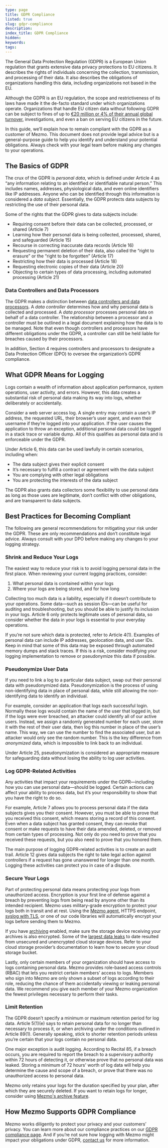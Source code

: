 ```yaml
---
type: page
title: GDPR Compliance
listed: true
slug: gdpr-compliance
description: 
index_title: GDPR Compliance
hidden: 
keywords: 
tags: 
---
```






The General Data Protection Regulation (GDPR) is a European Union regulation that grants extensive data privacy protections to EU citizens. It describes the rights of individuals concerning the collection, transmission, and processing of their data. It also describes the obligations of organizations handling this data, including organizations not based in the EU.

Although the GDPR is an EU regulation, the scope and restrictiveness of its laws have made it the de-facto standard under which organizations operate. Organizations that handle EU citizen data without following GDPR can be subject to fines of up to [€20 million or 4% of their annual global turnover](https://www.itgovernance.co.uk/dpa-and-gdpr-penalties), investigations, and even a ban on serving EU citizens in the future.

In this guide, we’ll explain how to remain compliant with the GDPR as a customer of Mezmo. This document does not provide legal advice but is a general-purpose guide to help you identify and understand your potential obligations. Always check with your legal team before making any changes to your operations.



## The Basics of GDPR
The crux of the GDPR is _personal data_, which is defined under Article 4 as “any information relating to an identified or identifiable natural person.” This includes names, addresses, physiological data, and even online identifiers like IP addresses. Anyone who can be identified through this information is considered a _data subject_. Essentially, the GDPR protects data subjects by restricting the use of their personal data.

Some of the rights that the GDPR gives to data subjects include:
*   Requiring consent before their data can be collected, processed, or shared (Article 7)
*   Learning how their personal data is being collected, processed, shared, and safeguarded (Article 15)
*   Recourse in correcting inaccurate data records (Article 16)
*   Requesting permanent deletion of their data, also called the “right to erasure” or the “right to be forgotten” (Article 17)
*   Restricting how their data is processed (Article 18)
*   Requesting electronic copies of their data (Article 20)
*   Objecting to certain types of data processing, including automated processing (Article 21)



### Data Controllers and Data Processors
The GDPR makes a distinction between [data controllers and data processors](https://ec.europa.eu/info/law/law-topic/data-protection/reform/rules-business-and-organisations/obligations/controller-processor/what-data-controller-or-data-processor_en). A _data controller_ determines how and why personal data is collected and processed. A _data processor_ processes personal data on behalf of a data controller. The relationship between a processor and a controller must be outlined in a legal document explaining how the data is to be managed. Note that even though controllers and processors have different obligations under the GDPR, a controller can still be held liable for breaches caused by their processors.

In addition, Section 4 requires controllers and processors to designate a Data Protection Officer (DPO) to oversee the organization’s GDPR compliance.



## What GDPR Means for Logging
Logs contain a wealth of information about application performance, system operations, user activity, and errors. However, this data creates a substantial risk of personal data making its way into logs, whether deliberately or accidentally.

Consider a web server access log. A single entry may contain a user’s IP address, the requested URL, their browser’s user agent, and even their username if they’re logged into your application. If the user causes the application to throw an exception, additional personal data could be logged in a stack trace or variable dump. All of this qualifies as personal data and is enforceable under the GDPR.

Under Article 6, this data can be used lawfully in certain scenarios, including when:
*   The data subject gives their explicit consent
*   It’s necessary to fulfill a contract or agreement with the data subject
*   You are complying with other legal obligations
*   You are protecting the interests of the data subject

The GDPR also grants data collectors some flexibility to use personal data as long as those uses are legitimate, don’t conflict with other obligations, and are transparent to data subjects.



## Best Practices for Becoming Compliant
The following are general recommendations for mitigating your risk under the GDPR. These are only recommendations and don’t constitute legal advice. Always consult with your DPO before making any changes to your logging strategy.



### Shrink and Reduce Your Logs
The easiest way to reduce your risk is to avoid logging personal data in the first place. When reviewing your current logging practices, consider:

1. What personal data is contained within your logs
2. Where your logs are being stored, and for how long

Collecting too much data is a liability, especially if it doesn’t contribute to your operations. Some data—such as session IDs—can be useful for auditing and troubleshooting, but you should be able to justify its inclusion in your logs. Article 6 only protects legitimate uses of personal data, so consider whether the data in your logs is essential to your everyday operations.

If you’re not sure which data is protected, refer to Article 4(1). Examples of personal data can include IP addresses, geolocation data, and user IDs. Keep in mind that some of this data may be exposed through automated memory dumps and stack traces. If this is a risk, consider modifying your logging implementation to remove or pseudonymize this data if possible.



### Pseudonymize User Data
If you need to link a log to a particular data subject, swap out their personal data with pseudonymized data. Pseudonymization is the process of using non-identifying data in place of personal data, while still allowing the non-identifying data to identify an individual.

For example, consider an application that logs each successful login. Normally these logs would contain the name of the user that logged in, but if the logs were ever breached, an attacker could identify all of our active users. Instead, we assign a randomly generated number for each user, store it with the rest of their user data, then log this number in place of the user’s name. This way, we can use the number to find the associated user, but an attacker would only see the random number. This is the key difference from _anonymized_ data, which is impossible to link back to an individual.

Under Article 25, pseudonymization is considered an appropriate measure for safeguarding data without losing the ability to log user activities.



### Log GDPR-Related Activities
Any activities that impact your requirements under the GDPR—including how you can use personal data—should be logged. Certain actions can affect your ability to process data, but it’s your responsibility to show that you have the right to do so.

For example, Article 7 allows you to process personal data if the data subjects gives you their consent. However, you must be able to prove that you received this consent, which means storing a record of this consent. Even when a data subject has granted consent, they can revoke that consent or make requests to have their data amended, deleted, or removed from certain types of processing. Not only do you need to prove that you received these requests, but you also need to prove that you honored them.

The main purpose of logging GDPR-related activities is to create an audit trail. Article 12 gives data subjects the right to take legal action against controllers if a request has gone unanswered for longer than one month. Logging these activities can protect you in case of a dispute.



### Secure Your Logs
Part of protecting personal data means protecting your logs from unauthorized access. Encryption is your first line of defense against a breach by preventing logs from being read by anyone other than its intended recipient. Mezmo uses military-grade encryption to protect your logs both in transit and at rest. Using the [Mezmo agent](/docs/introducing-the-agent), HTTPS endpoint, [syslog with TLS](/docs/rsyslog#tcptls-recommended), or one of our code libraries will automatically encrypt your logs before sending them to Mezmo.

If you have [archiving](/docs/archiving) enabled, make sure the storage device receiving your archives is also encrypted. Some of the [largest data leaks](https://businessinsights.bitdefender.com/worst-amazon-breaches) to date resulted from unsecured and unencrypted cloud storage devices. Refer to your cloud storage provider’s documentation to learn how to secure your cloud storage bucket.

Lastly, only certain members of your organization should have access to logs containing personal data. Mezmo provides role-based access controls (RBAC) that lets you restrict certain members’ access to logs. Members who sign into Mezmo are only shown a subset of logs according to their role, reducing the chance of them accidentally viewing or leaking personal data. We recommend you give each member of your Mezmo organization the fewest privileges necessary to perform their tasks.



### Limit Retention
The GDPR doesn’t specify a minimum or maximum retention period for log data. Article 5(1)(e) says to retain personal data for no longer than necessary to process it, or when archiving under the conditions outlined in Article 89(1). Generally speaking, stick to shorter retention periods unless you’re certain that your logs contain no personal data.

One major exception is audit logging. According to Recital 85, if a breach occurs, you are required to report the breach to a supervisory authority within 72 hours of detecting it, or otherwise prove that no personal data was leaked. Storing a minimum of 72 hours' worth of log data will help you determine the cause and scope of a breach, or prove that there was no unauthorized access to personal data.

Mezmo only retains your logs for the duration specified by your plan, after which they are securely deleted. If you want to retain logs for longer, consider using [Mezmo's archive feature](/docs/archiving).



## How Mezmo Supports GDPR Compliance
Mezmo works diligently to protect your privacy and your customers’ privacy. You can learn more about our compliance practices on our [GDPR compliance page](https://www.mezmo.com/gdpr). And if you’re not sure how logging with Mezmo might impact your obligations under GDPR, [contact us](https://www.mezmo.com/contact) for more information.





